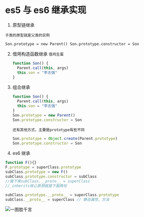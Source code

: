 # es5 与 es6 继承实现

1. 原型链继承

`子类的原型就是父类的实例`

`Son.prototype = new Parent() Son.prototype.constructor = Son`

2. 借用构造函数继承
   `借鸡生蛋`
   ```js
   function Son() {
     Parent.call(this, args)
     this.son = "李志强"
   }
   ```

3. 组合继承

   ```js
   function Son() {
     Parent.call(this, args)
     this.son = "李志强"
   }
   Son.prototype = new Parent()
   Son.prototype.constructor = Son
   ```

   `还有其他方式，主要是prototype有些不同`

   ```js
   Son.prototype = Object.create(Parent.prototype)
   Son.prototype.constructor = Son
   ```

4. es6 继承

```js
function F(){}
F.prototype = superClass.prototype
subClass.prototype = new F()
subClass.prototype.constructor = subClass
//接下来subClass.__proto__ = superClass
//_inherits核心思想就是下面两句

subClass.prototype.__proto__ = superClass.prototype
subClass.__proto__ = superClass // 静态属性、方法
```
![一图胜千言](https://image-static.segmentfault.com/310/626/3106261649-5af2df69126e2_articlex)